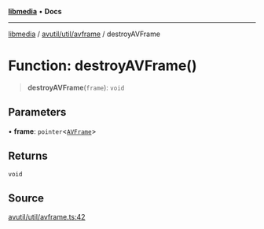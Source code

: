 [**libmedia**](../../../../README.md) • **Docs**

***

[libmedia](../../../../README.md) / [avutil/util/avframe](../README.md) / destroyAVFrame

# Function: destroyAVFrame()

> **destroyAVFrame**(`frame`): `void`

## Parameters

• **frame**: `pointer`\<[`AVFrame`](../../../struct/avframe/classes/AVFrame.md)\>

## Returns

`void`

## Source

[avutil/util/avframe.ts:42](https://github.com/zhaohappy/libmedia/blob/acbbf6bd75e6ee4c968b9f441fe28c40f42f350d/src/avutil/util/avframe.ts#L42)
